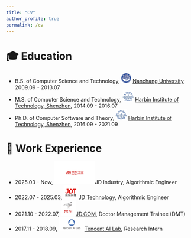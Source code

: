 ```yaml
---
title: "CV"
author_profile: true
permalink: /cv
---
```


# 🎓 Education
- B.S. of Computer Science and Technology, <img class="svg" src="/images/ncu_logo.jpeg" width="27pt"> <a href="https://english.ncu.edu.cn/">Nanchang University</a>, 2009.09 - 2013.07
- M.S. of Computer Science and Technology, <img class="svg" src="/images/hit_logo.jpeg" width="30pt"> <a href="http://en.hitsz.edu.cn/">Harbin Institute of Technology, Shenzhen</a>, 2014.09 - 2016.07
- Ph.D. of Computer Software and Theory, <img class="svg" src="/images/hit_logo.jpeg" width="30pt"> <a href="http://en.hitsz.edu.cn/">Harbin Institute of Technology, Shenzhen</a>, 2016.09 - 2021.09

# 💼 Work Experience
- 2025.03 - Now,  <img class="svg" src="/images/jdi.jpeg" width="110pt">JD Industry, Algorithmic Engineer 
- 2022.07 - 2025.03, <img class="svg" src="/images/jdt_logo.webp" width="40pt">[JD Technology](https://www.jdt.com.cn/), Algorithmic Engineer
- 2021.10 - 2022.07, <img class="svg" src="/images/jd_logo.webp" width="40pt">[JD.COM](https://www.jd.com), Doctor Management Trainee (DMT)
- 2017.11 - 2018.09, <img class="svg" src="/images/ailab_logo.webp" width="70pt">[Tencent AI Lab](https://ai.tencent.com/), Research Intern